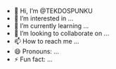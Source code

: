 - 👋 Hi, I’m @TEKDOSPUNKU
- 👀 I’m interested in ...
- 🌱 I’m currently learning ...
- 💞️ I’m looking to collaborate on ...
- 📫 How to reach me ...
- 😄 Pronouns: ...
- ⚡ Fun fact: ...

<!---
TEKDOSPUNKU/TEKDOSPUNKU is a ✨ special ✨ repository because its `README.md` (this file) appears on your GitHub profile.
You can click the Preview link to take a look at your changes.
--->

